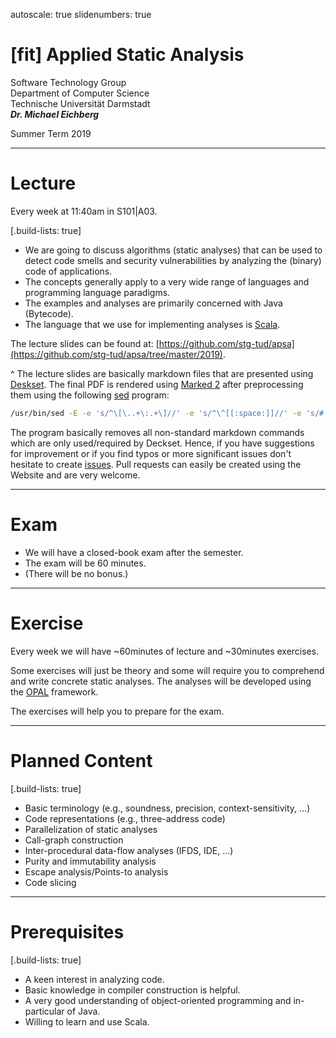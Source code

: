 autoscale: true
slidenumbers: true

# [fit] Applied Static Analysis  

Software Technology Group  
Department of Computer Science  
Technische Universität Darmstadt  
__*Dr. Michael Eichberg*__

Summer Term 2019

---

# Lecture
Every week at 11:40am in S101|A03.

[.build-lists: true]

- We are going to discuss algorithms (static analyses) that can be used to detect code smells and security vulnerabilities by analyzing the (binary) code of applications.
- The concepts generally apply to a very wide range of languages and programming language paradigms.
- The examples and analyses are primarily concerned with Java (Bytecode). 
- The language that we use for implementing analyses is [Scala](https://www.scala-lang.org).

The lecture slides can be found at: [https://github.com/stg-tud/apsa](https://github.com/stg-tud/apsa/tree/master/2019).

^ The lecture slides are basically markdown files that are presented using [Deskset](https://www.deskset.com). The final PDF is rendered using [Marked 2](https://marked2app.com) after preprocessing them using the following [sed](https://en.wikipedia.org/wiki/Sed) program:
```bash
/usr/bin/sed -E -e 's/^\[\..+\:.+\]//' -e 's/^\^[[:space:]]//' -e 's/#[[:space:]]\[fit\]/#/'
```
The program basically removes all non-standard markdown commands which are only used/required by Deckset.
Hence, if you have suggestions for improvement or if you find typos or more significant issues don't hesitate to create [issues](https://github.com/stg-tud/apsa/issues). Pull requests can easily be created using the Website and are very welcome. 

---

# Exam

- We will have a closed-book exam after the semester.  
- The exam will be 60 minutes.
- (There will be no bonus.)

---

# Exercise
Every week we will have ~60minutes of lecture and ~30minutes exercises. 

Some exercises will just be theory and some will require you to comprehend and write concrete static analyses. The analyses will be developed using the [OPAL](www.opal-project.de) framework.

The exercises will help you to prepare for the exam.

---

# Planned Content

[.build-lists: true]

* Basic terminology (e.g., soundness, precision, context-sensitivity, ...)
* Code representations (e.g., three-address code)
* Parallelization of static analyses
* Call-graph construction
* Inter-procedural data-flow analyses (IFDS, IDE, ...)
* Purity and immutability analysis
* Escape analysis/Points-to analysis
* Code slicing

--- 

# Prerequisites

[.build-lists: true]

 * A keen interest in analyzing code.
 * Basic knowledge in compiler construction is helpful.
 * A very good understanding of object-oriented programming and in-particular of Java.
 * Willing to learn and use Scala.




